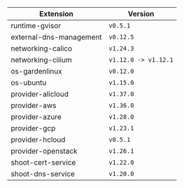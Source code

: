 | Extension      |  Version | 
| ----------- | ----------- |
|runtime-gvisor|```v0.5.1```|
|external-dns-management|```v0.12.5```|
|networking-calico|```v1.24.3```|
|networking-cilium|```v1.12.0 -> v1.12.1```|
|os-gardenlinux|```v0.12.0```|
|os-ubuntu|```v1.15.0```|
|provider-alicloud|```v1.37.0```|
|provider-aws|```v1.36.0```|
|provider-azure|```v1.28.0```|
|provider-gcp|```v1.23.1```|
|provider-hcloud|```v0.5.1```|
|provider-openstack|```v1.26.1```|
|shoot-cert-service|```v1.22.0```|
|shoot-dns-service|```v1.20.0```|
